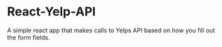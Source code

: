 # React-Yelp-API
A simple react app that makes calls to Yelps API based on how you fill out the form fields.

